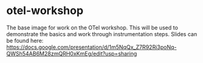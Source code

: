# otel-workshop
The base image for work on the OTel workshop. This will be used to demonstrate the basics and work through  instrumentation steps. Slides can be found here: https://docs.google.com/presentation/d/1m5NqQx_Z7R92Ri3poNq-QWSh54AB6M28zmQRH0xKmEg/edit?usp=sharing
